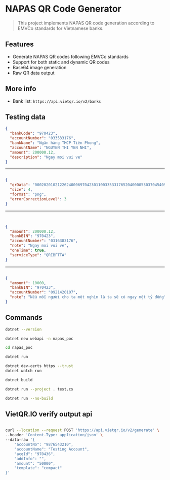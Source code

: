 # NAPAS QR Code Generator

> This project implements NAPAS QR code generation according to EMVCo standards for Vietnamese banks.

## Features

- Generate NAPAS QR codes following EMVCo standards
- Support for both static and dynamic QR codes
- Base64 image generation
- Raw QR data output

## More info

- Bank list: `https://api.vietqr.io/v2/banks`

## Testing data

```json
{
  "bankCode": "970423",
  "accountNumber": "033533176",
  "bankName": "Ngân hàng TMCP Tiên Phong",
  "accountName": "NGUYEN THI YEN NHI",
  "amount": 200000.12,
  "description": "Ngay moi vui ve"
}
```

---

```json

{
  "qrData": "0002020102122624000697042301100335331765204000053037045409200000.005802VN5918NGUYEN THI YEN NHI6025Ngân hàng TMCP Tiên Phong62190115Ngay moi vui ve6304E354",
  "size": 4,
  "format": "png",
  "errorCorrectionLevel": 3
}

```

---

```json


{
  "amount": 200000.12,
  "bankBIN": "970423",
  "accountNumber": "0316383176",
  "note": "Ngay moi vui ve",
  "oneTime": true,
  "serviceType": "QRIBFTTA"
}

```

---

```json

{
  "amount": 10000,
  "bankBIN": "970423",
  "accountNumber": "0921420107",
  "note": "Nếu mỗi người cho ta một nghìn là ta sẽ có ngay một tỷ đồng"
}
```

## Commands

```bash
dotnet --version

dotnet new webapi -n napas_poc

cd napas_poc

dotnet run

dotnet dev-certs https --trust
dotnet watch run

dotnet build

dotnet run --project . test.cs

dotnet run --no-build
```

## VietQR.IO verify output api

```bash

curl --location --request POST 'https://api.vietqr.io/v2/generate' \
--header 'Content-Type: application/json' \
--data-raw '{
    "accountNo": "9876543210",
    "accountName": "Testing Account",
    "acqId": "970436",
    "addInfo": "",
    "amount": "50000",
    "template": "compact"
}'
```